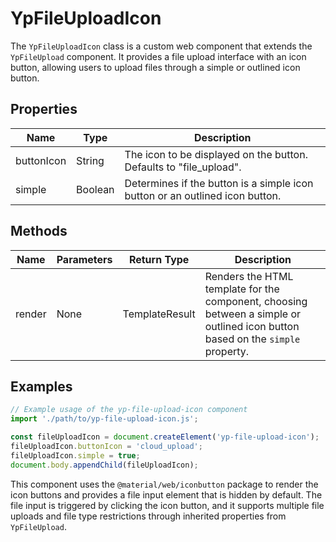 # YpFileUploadIcon

The `YpFileUploadIcon` class is a custom web component that extends the `YpFileUpload` component. It provides a file upload interface with an icon button, allowing users to upload files through a simple or outlined icon button.

## Properties

| Name       | Type    | Description                                                                 |
|------------|---------|-----------------------------------------------------------------------------|
| buttonIcon | String  | The icon to be displayed on the button. Defaults to "file_upload".          |
| simple     | Boolean | Determines if the button is a simple icon button or an outlined icon button. |

## Methods

| Name       | Parameters | Return Type | Description                                                                 |
|------------|------------|-------------|-----------------------------------------------------------------------------|
| render     | None       | TemplateResult | Renders the HTML template for the component, choosing between a simple or outlined icon button based on the `simple` property. |

## Examples

```typescript
// Example usage of the yp-file-upload-icon component
import './path/to/yp-file-upload-icon.js';

const fileUploadIcon = document.createElement('yp-file-upload-icon');
fileUploadIcon.buttonIcon = 'cloud_upload';
fileUploadIcon.simple = true;
document.body.appendChild(fileUploadIcon);
```

This component uses the `@material/web/iconbutton` package to render the icon buttons and provides a file input element that is hidden by default. The file input is triggered by clicking the icon button, and it supports multiple file uploads and file type restrictions through inherited properties from `YpFileUpload`.